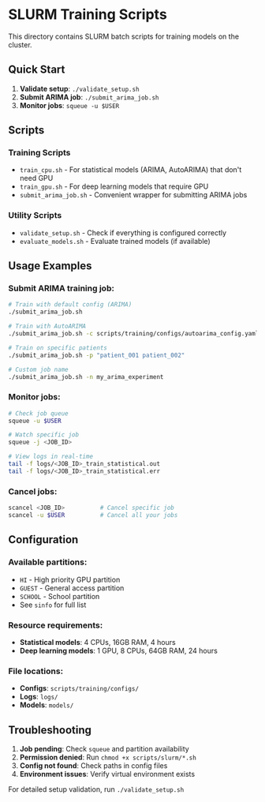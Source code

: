 # SLURM Training Scripts

This directory contains SLURM batch scripts for training models on the cluster.

## Quick Start

1. **Validate setup**: `./validate_setup.sh`
2. **Submit ARIMA job**: `./submit_arima_job.sh`
3. **Monitor jobs**: `squeue -u $USER`

## Scripts

### Training Scripts
- `train_cpu.sh` - For statistical models (ARIMA, AutoARIMA) that don't need GPU
- `train_gpu.sh` - For deep learning models that require GPU
- `submit_arima_job.sh` - Convenient wrapper for submitting ARIMA jobs

### Utility Scripts
- `validate_setup.sh` - Check if everything is configured correctly
- `evaluate_models.sh` - Evaluate trained models (if available)

## Usage Examples

### Submit ARIMA training job:
```bash
# Train with default config (ARIMA)
./submit_arima_job.sh

# Train with AutoARIMA
./submit_arima_job.sh -c scripts/training/configs/autoarima_config.yaml

# Train on specific patients
./submit_arima_job.sh -p "patient_001 patient_002"

# Custom job name
./submit_arima_job.sh -n my_arima_experiment
```

### Monitor jobs:
```bash
# Check job queue
squeue -u $USER

# Watch specific job
squeue -j <JOB_ID>

# View logs in real-time
tail -f logs/<JOB_ID>_train_statistical.out
tail -f logs/<JOB_ID>_train_statistical.err
```

### Cancel jobs:
```bash
scancel <JOB_ID>          # Cancel specific job
scancel -u $USER          # Cancel all your jobs
```

## Configuration

### Available partitions:
- `HI` - High priority GPU partition
- `GUEST` - General access partition
- `SCHOOL` - School partition
- See `sinfo` for full list

### Resource requirements:
- **Statistical models**: 4 CPUs, 16GB RAM, 4 hours
- **Deep learning models**: 1 GPU, 8 CPUs, 64GB RAM, 24 hours

### File locations:
- **Configs**: `scripts/training/configs/`
- **Logs**: `logs/`
- **Models**: `models/`

## Troubleshooting

1. **Job pending**: Check `squeue` and partition availability
2. **Permission denied**: Run `chmod +x scripts/slurm/*.sh`
3. **Config not found**: Check paths in config files
4. **Environment issues**: Verify virtual environment exists

For detailed setup validation, run `./validate_setup.sh`
